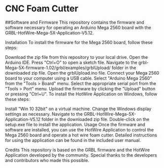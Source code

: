 # CNC Foam Cutter

##Software and Firmware
This repository contains the firmware and software necessary for operating an Arduino Mega 2560 board with the GRBL-HotWire-Mega-5X-Application-V5.12.

Installation
To install the firmware for the Mega 2560 board, follow these steps:

Download the zip file from this repository to your local drive.
Open the Arduino IDE.
Press "Ctrl+O" to open a sketch file.
Navigate to the grbl-Mega-5X-firmware-1.02/grbl/examples/grblUpload/ folder in the downloaded zip file.
Open the grblUpload.ino file.
Connect your Mega 2560 board to your computer using a USB cable.
Select "Arduino Mega 2560" from the "Tools > Board" menu.
Select the appropriate serial port from the "Tools > Port" menu.
Upload the firmware by clicking the "Upload" button or pressing "Ctrl+U".
To install the HotWire Application on Windows, follow these steps:

Install "Win 10 32bit" on a virtual machine.
Change the Windows display settings as necessary.
Navigate to the GRBL-HotWire-Mega-5X-Application-V5.12 folder in the downloaded zip file.
Double-click on the setup.exe file to install the application.
Usage
Once the firmware and software are installed, you can use the HotWire Application to control the Mega 2560 board and operate a hot wire foam cutter. Detailed instructions for using the application can be found in the included user manual.

Credits
This repository is based on the GRBL firmware and the HotWire Application developed by the community. Special thanks to the developers and contributors who made this possible.
